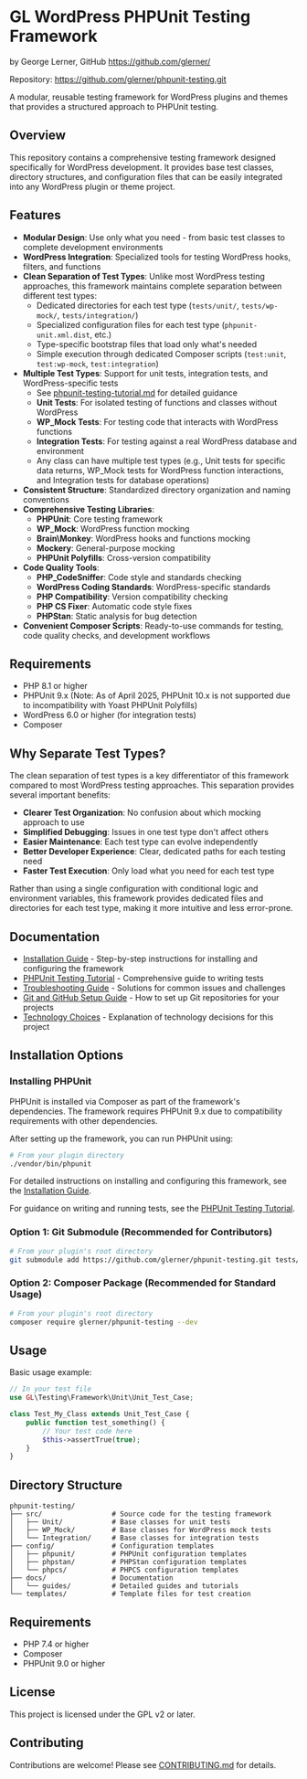 # GL WordPress PHPUnit Testing Framework
by George Lerner, GitHub https://github.com/glerner/

Repository: https://github.com/glerner/phpunit-testing.git

A modular, reusable testing framework for WordPress plugins and themes that provides a structured approach to PHPUnit testing.

## Overview

This repository contains a comprehensive testing framework designed specifically for WordPress development. It provides base test classes, directory structures, and configuration files that can be easily integrated into any WordPress plugin or theme project.

## Features

- **Modular Design**: Use only what you need - from basic test classes to complete development environments
- **WordPress Integration**: Specialized tools for testing WordPress hooks, filters, and functions
- **Clean Separation of Test Types**: Unlike most WordPress testing approaches, this framework maintains complete separation between different test types:
  - Dedicated directories for each test type (`tests/unit/`, `tests/wp-mock/`, `tests/integration/`)
  - Specialized configuration files for each test type (`phpunit-unit.xml.dist`, etc.)
  - Type-specific bootstrap files that load only what's needed
  - Simple execution through dedicated Composer scripts (`test:unit`, `test:wp-mock`, `test:integration`)
- **Multiple Test Types**: Support for unit tests, integration tests, and WordPress-specific tests
  - See [phpunit-testing-tutorial.md](docs/guides/phpunit-testing-tutorial.md) for detailed guidance
  - **Unit Tests**: For isolated testing of functions and classes without WordPress
  - **WP_Mock Tests**: For testing code that interacts with WordPress functions
  - **Integration Tests**: For testing against a real WordPress database and environment
  - Any class can have multiple test types (e.g., Unit tests for specific data returns, WP_Mock tests for WordPress function interactions, and Integration tests for database operations)
- **Consistent Structure**: Standardized directory organization and naming conventions
- **Comprehensive Testing Libraries**:
  - **PHPUnit**: Core testing framework
  - **WP_Mock**: WordPress function mocking
  - **Brain\Monkey**: WordPress hooks and functions mocking
  - **Mockery**: General-purpose mocking
  - **PHPUnit Polyfills**: Cross-version compatibility
- **Code Quality Tools**:
  - **PHP_CodeSniffer**: Code style and standards checking
  - **WordPress Coding Standards**: WordPress-specific standards
  - **PHP Compatibility**: Version compatibility checking
  - **PHP CS Fixer**: Automatic code style fixes
  - **PHPStan**: Static analysis for bug detection
- **Convenient Composer Scripts**: Ready-to-use commands for testing, code quality checks, and development workflows

## Requirements

- PHP 8.1 or higher
- PHPUnit 9.x (Note: As of April 2025, PHPUnit 10.x is not supported due to incompatibility with Yoast PHPUnit Polyfills)
- WordPress 6.0 or higher (for integration tests)
- Composer

## Why Separate Test Types?

The clean separation of test types is a key differentiator of this framework compared to most WordPress testing approaches. This separation provides several important benefits:

- **Clearer Test Organization**: No confusion about which mocking approach to use
- **Simplified Debugging**: Issues in one test type don't affect others
- **Easier Maintenance**: Each test type can evolve independently
- **Better Developer Experience**: Clear, dedicated paths for each testing need
- **Faster Test Execution**: Only load what you need for each test type

Rather than using a single configuration with conditional logic and environment variables, this framework provides dedicated files and directories for each test type, making it more intuitive and less error-prone.

## Documentation

- [Installation Guide](docs/guides/installation-guide.md) - Step-by-step instructions for installing and configuring the framework
- [PHPUnit Testing Tutorial](docs/guides/phpunit-testing-tutorial.md) - Comprehensive guide to writing tests
- [Troubleshooting Guide](docs/guides/troubleshooting-guide.md) - Solutions for common issues and challenges
- [Git and GitHub Setup Guide](docs/git-github-setup-guide.md) - How to set up Git repositories for your projects
- [Technology Choices](docs/technology-choices.md) - Explanation of technology decisions for this project

## Installation Options

### Installing PHPUnit

PHPUnit is installed via Composer as part of the framework's dependencies. The framework requires PHPUnit 9.x due to compatibility requirements with other dependencies.

After setting up the framework, you can run PHPUnit using:

```bash
# From your plugin directory
./vendor/bin/phpunit
```

For detailed instructions on installing and configuring this framework, see the [Installation Guide](docs/guides/installation-guide.md).

For guidance on writing and running tests, see the [PHPUnit Testing Tutorial](docs/guides/phpunit-testing-tutorial.md).

### Option 1: Git Submodule (Recommended for Contributors)

```bash
# From your plugin's root directory
git submodule add https://github.com/glerner/phpunit-testing.git tests/framework
```

### Option 2: Composer Package (Recommended for Standard Usage)

```bash
# From your plugin's root directory
composer require glerner/phpunit-testing --dev
```

## Usage

Basic usage example:

```php
// In your test file
use GL\Testing\Framework\Unit\Unit_Test_Case;

class Test_My_Class extends Unit_Test_Case {
    public function test_something() {
        // Your test code here
        $this->assertTrue(true);
    }
}
```

## Directory Structure

```
phpunit-testing/
├── src/                 # Source code for the testing framework
│   ├── Unit/            # Base classes for unit tests
│   ├── WP_Mock/         # Base classes for WordPress mock tests
│   └── Integration/     # Base classes for integration tests
├── config/              # Configuration templates
│   ├── phpunit/         # PHPUnit configuration templates
│   ├── phpstan/         # PHPStan configuration templates
│   └── phpcs/           # PHPCS configuration templates
├── docs/                # Documentation
│   └── guides/          # Detailed guides and tutorials
└── templates/           # Template files for test creation
```

## Requirements

- PHP 7.4 or higher
- Composer
- PHPUnit 9.0 or higher

## License

This project is licensed under the GPL v2 or later.

## Contributing

Contributions are welcome! Please see [CONTRIBUTING.md](CONTRIBUTING.md) for details.

